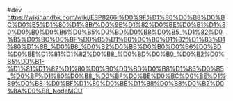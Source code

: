 #dev 
https://wikihandbk.com/wiki/ESP8266:%D0%9F%D1%80%D0%B8%D0%BC%D0%B5%D1%80%D1%8B/%D0%9E%D1%82%D0%BE%D0%B1%D1%80%D0%B0%D0%B6%D0%B5%D0%BD%D0%B8%D0%B5_%D1%82%D0%B5%D0%BC%D0%BF%D0%B5%D1%80%D0%B0%D1%82%D1%83%D1%80%D1%8B_%D0%B8_%D0%B2%D0%BB%D0%B0%D0%B6%D0%BD%D0%BE%D1%81%D1%82%D0%B8_%D0%BD%D0%B0_%D0%B2%D0%B5%D0%B1-%D1%81%D1%82%D1%80%D0%B0%D0%BD%D0%B8%D1%86%D0%B5_%D0%BF%D1%80%D0%B8_%D0%BF%D0%BE%D0%BC%D0%BE%D1%89%D0%B8_%D0%BF%D1%80%D0%BE%D1%88%D0%B8%D0%B2%D0%BA%D0%B8_NodeMCU